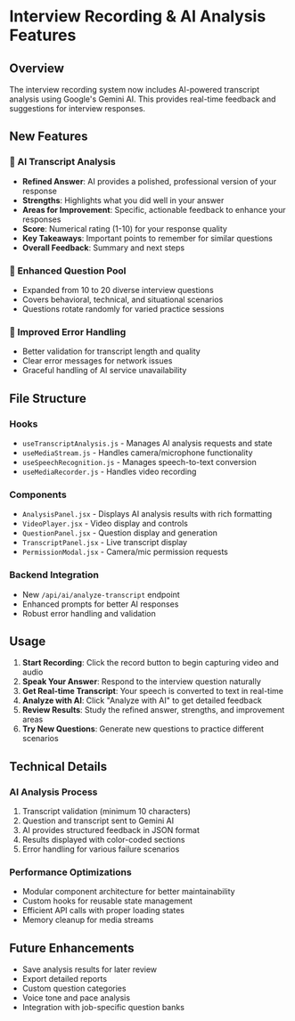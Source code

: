 # Interview Recording & AI Analysis Features

## Overview
The interview recording system now includes AI-powered transcript analysis using Google's Gemini AI. This provides real-time feedback and suggestions for interview responses.

## New Features

### 🤖 AI Transcript Analysis
- **Refined Answer**: AI provides a polished, professional version of your response
- **Strengths**: Highlights what you did well in your answer
- **Areas for Improvement**: Specific, actionable feedback to enhance your responses
- **Score**: Numerical rating (1-10) for your response quality
- **Key Takeaways**: Important points to remember for similar questions
- **Overall Feedback**: Summary and next steps

### 📝 Enhanced Question Pool
- Expanded from 10 to 20 diverse interview questions
- Covers behavioral, technical, and situational scenarios
- Questions rotate randomly for varied practice sessions

### 🔧 Improved Error Handling
- Better validation for transcript length and quality
- Clear error messages for network issues
- Graceful handling of AI service unavailability

## File Structure

### Hooks
- `useTranscriptAnalysis.js` - Manages AI analysis requests and state
- `useMediaStream.js` - Handles camera/microphone functionality
- `useSpeechRecognition.js` - Manages speech-to-text conversion
- `useMediaRecorder.js` - Handles video recording

### Components
- `AnalysisPanel.jsx` - Displays AI analysis results with rich formatting
- `VideoPlayer.jsx` - Video display and controls
- `QuestionPanel.jsx` - Question display and generation
- `TranscriptPanel.jsx` - Live transcript display
- `PermissionModal.jsx` - Camera/mic permission requests

### Backend Integration
- New `/api/ai/analyze-transcript` endpoint
- Enhanced prompts for better AI responses
- Robust error handling and validation

## Usage

1. **Start Recording**: Click the record button to begin capturing video and audio
2. **Speak Your Answer**: Respond to the interview question naturally
3. **Get Real-time Transcript**: Your speech is converted to text in real-time
4. **Analyze with AI**: Click "Analyze with AI" to get detailed feedback
5. **Review Results**: Study the refined answer, strengths, and improvement areas
6. **Try New Questions**: Generate new questions to practice different scenarios

## Technical Details

### AI Analysis Process
1. Transcript validation (minimum 10 characters)
2. Question and transcript sent to Gemini AI
3. AI provides structured feedback in JSON format
4. Results displayed with color-coded sections
5. Error handling for various failure scenarios

### Performance Optimizations
- Modular component architecture for better maintainability
- Custom hooks for reusable state management
- Efficient API calls with proper loading states
- Memory cleanup for media streams

## Future Enhancements
- Save analysis results for later review
- Export detailed reports
- Custom question categories
- Voice tone and pace analysis
- Integration with job-specific question banks
